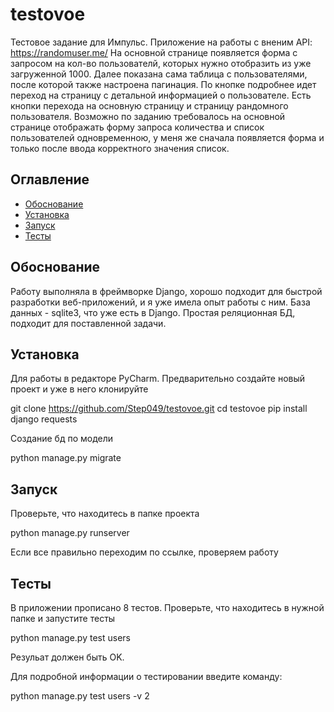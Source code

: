 # testovoe

Тестовое задание для Импульс. Приложение на работы с вненим API: https://randomuser.me/
На основной странице появляется форма с запросом на кол-во пользователй, которых нужно отобразить из уже загруженной 1000. 
Далее показана сама таблица с пользователями, после которой также настроена пагинация.
По кнопке подробнее идет переход на страницу с детальной информацией о пользователе. Есть кнопки перехода на основную страницу и страницу рандомного пользователя.
Возможно по заданию требовалось на основной странице отображать форму запроса количества и список пользователей одновременною, у меня же сначала появляется форма и только после ввода корректного значения список.

## Оглавление
- [Обоснование](#обоснование)
- [Установка](#установка)
- [Запуск](#запуск)
- [Тесты](#тесты)

## Обоснование

Работу выполняла в фреймворке Django, хорошо подходит для быстрой разработки веб-приложений, и я уже имела опыт работы с ним. 
База данных - sqlite3, что уже есть в Django. Простая реляционная БД, подходит для поставленной задачи.


## Установка

Для работы в редакторе PyCharm. Предварительно создайте новый проект и уже в него клонируйте

git clone https://github.com/Step049/testovoe.git
cd testovoe
pip install django requests

Создание бд по модели

python manage.py migrate


## Запуск

Проверьте, что находитесь в папке проекта

python manage.py runserver

Если все правильно переходим по ссылке, проверяем работу


## Тесты

В приложении прописано 8 тестов. Проверьте, что находитесь в нужной папке и запустите тесты

python manage.py test users

Резульат должен быть OK.

Для подробной информации о тестировании введите команду:

python manage.py test users -v 2

